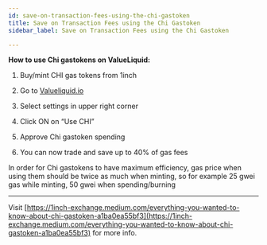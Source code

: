 ```yaml
---
id: save-on-transaction-fees-using-the-chi-gastoken
title: Save on Transaction Fees using the Chi Gastoken
sidebar_label: Save on Transaction Fees using the Chi Gastoken

---
```

**How to use Chi gastokens on ValueLiquid:**

1. Buy/mint CHI gas tokens from 1inch

2. Go to [Valueliquid.io](http://valueliquid.io)

3. Select settings in upper right corner

4. Click ON on “Use CHI”

5. Approve Chi gastoken spending

6. You can now trade and save up to 40% of gas fees

In order for Chi gastokens to have maximum efficiency, gas price when using them should be twice as much when minting, so for example 25 gwei gas while minting, 50 gwei when spending/burning      

---


Visit [https://1inch-exchange.medium.com/everything-you-wanted-to-know-about-chi-gastoken-a1ba0ea55bf3](https://1inch-exchange.medium.com/everything-you-wanted-to-know-about-chi-gastoken-a1ba0ea55bf3) for more info.

